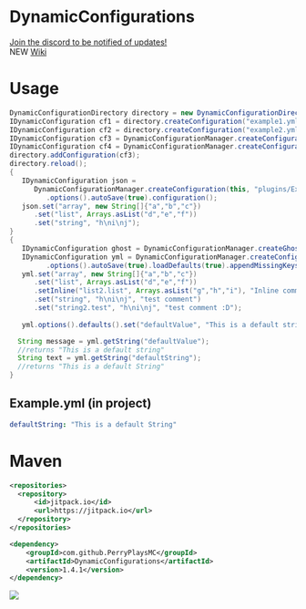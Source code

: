 # DynamicConfigurations

[Join the discord to be notified of updates!](https://discord.gg/QuG8R6c3ry)
<br>NEW [Wiki](https://github.com/PerryPlaysMC/DynamicConfigurations/wiki)


# Usage
```java
DynamicConfigurationDirectory directory = new DynamicConfigurationDirectory(this, new File("plugins/Example", "thisisatest"));
IDynamicConfiguration cf1 = directory.createConfiguration("example1.yml");
IDynamicConfiguration cf2 = directory.createConfiguration("example2.yml");
IDynamicConfiguration cf3 = DynamicConfigurationManager.createConfiguration(this, "plugins/Example/thisisatest", "example3.yml");
IDynamicConfiguration cf4 = DynamicConfigurationManager.createConfiguration(this, new File("plugins/Example/thisisatest"), "example4.yml");
directory.addConfiguration(cf3);
directory.reload();
{
   IDynamicConfiguration json =
      DynamicConfigurationManager.createConfiguration(this, "plugins/Example/example.json")
         .options().autoSave(true).configuration();
   json.set("array", new String[]{"a","b","c"})
      .set("list", Arrays.asList("d","e","f"))
      .set("string", "h\ni\nj");
}
{
   IDynamicConfiguration ghost = DynamicConfigurationManager.createGhostConfiguration(this, "example.yml");
   IDynamicConfiguration yml = DynamicConfigurationManager.createConfiguration(this, "plugins/Example/example.yml")
         .options().autoSave(true).loadDefaults(true).appendMissingKeys(true).configuration();
   yml.set("array", new String[]{"a","b","c"})
      .set("list", Arrays.asList("d","e","f"))
      .setInline("list2.list", Arrays.asList("g","h","i"), "Inline comment")
      .set("string", "h\ni\nj", "test comment")
      .set("string2.test", "h\ni\nj", "test comment :D");
   
   yml.options().defaults().set("defaultValue", "This is a default string");

  String message = yml.getString("defaultValue");
  //returns "This is a default string"
  String text = yml.getString("defaultString");
  //returns "This is a default String"
}
```
## Example.yml (in project)
```yml
defaultString: "This is a default String"

```

# Maven
```xml
<repositories>
  <repository>
      <id>jitpack.io</id>
      <url>https://jitpack.io</url>
  </repository>
</repositories>

<dependency>
    <groupId>com.github.PerryPlaysMC</groupId>
    <artifactId>DynamicConfigurations</artifactId>
    <version>1.4.1</version>
</dependency>
```
[![](https://jitpack.io/v/PerryPlaysMC/DynamicConfigurations.svg)](https://jitpack.io/#PerryPlaysMC/DynamicConfigurations)
